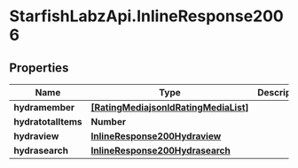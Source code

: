 # StarfishLabzApi.InlineResponse2006

## Properties
Name | Type | Description | Notes
------------ | ------------- | ------------- | -------------
**hydramember** | [**[RatingMediajsonldRatingMediaList]**](RatingMediajsonldRatingMediaList.md) |  | 
**hydratotalItems** | **Number** |  | [optional] 
**hydraview** | [**InlineResponse200Hydraview**](InlineResponse200Hydraview.md) |  | [optional] 
**hydrasearch** | [**InlineResponse200Hydrasearch**](InlineResponse200Hydrasearch.md) |  | [optional] 
